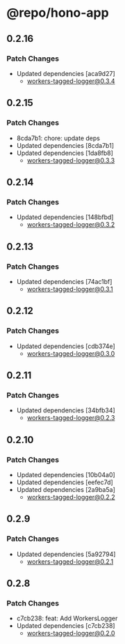 # @repo/hono-app

## 0.2.16

### Patch Changes

- Updated dependencies [aca9d27]
  - workers-tagged-logger@0.3.4

## 0.2.15

### Patch Changes

- 8cda7b1: chore: update deps
- Updated dependencies [8cda7b1]
- Updated dependencies [1da8fb8]
  - workers-tagged-logger@0.3.3

## 0.2.14

### Patch Changes

- Updated dependencies [148bfbd]
  - workers-tagged-logger@0.3.2

## 0.2.13

### Patch Changes

- Updated dependencies [74ac1bf]
  - workers-tagged-logger@0.3.1

## 0.2.12

### Patch Changes

- Updated dependencies [cdb374e]
  - workers-tagged-logger@0.3.0

## 0.2.11

### Patch Changes

- Updated dependencies [34bfb34]
  - workers-tagged-logger@0.2.3

## 0.2.10

### Patch Changes

- Updated dependencies [10b04a0]
- Updated dependencies [eefec7d]
- Updated dependencies [2a9ba5a]
  - workers-tagged-logger@0.2.2

## 0.2.9

### Patch Changes

- Updated dependencies [5a92794]
  - workers-tagged-logger@0.2.1

## 0.2.8

### Patch Changes

- c7cb238: feat: Add WorkersLogger
- Updated dependencies [c7cb238]
  - workers-tagged-logger@0.2.0
